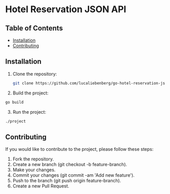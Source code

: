 # Hotel Reservation JSON API

## Table of Contents

- [Installation](#installation)
- [Contributing](#contributing)

## Installation

1. Clone the repository:
   ```bash
   git clone https://github.com/lucaliebenberg/go-hotel-reservation-json-API.git
   ```

2. Build the project:
  ```bash
  go build
  ```

3. Run the project:
  ```bash
  ./project
  ```
## Contributing
If you would like to contribute to the project, please follow these steps:
  1. Fork the repository.
  2. Create a new branch (git checkout -b feature-branch).
  3. Make your changes.
  4. Commit your changes (git commit -am 'Add new feature').
  5. Push to the branch (git push origin feature-branch).
  6. Create a new Pull Request.
